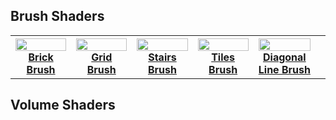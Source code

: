 ## Brush Shaders

<table>
  <tbody>
    <tr>
        <th valign="top" width="20%">
            <a href="brick-brush">
                <img width="100%" src="https://s3.amazonaws.com/misc.lachlanmcdonald.com/magicavoxel-shaders/caf97416-2a0d-4bde-a839-8f3f2d50e5a5/brick.png" alt="">
                Brick Brush
            </a>
        </th>
        <th valign="top" width="20%">
            <a href="grid-brush">
                <img width="100%" src="https://s3.amazonaws.com/misc.lachlanmcdonald.com/magicavoxel-shaders/caf97416-2a0d-4bde-a839-8f3f2d50e5a5/grid.png" alt="">
                Grid Brush
            </a>
        </th>
        <th valign="top" width="20%">
            <a href="stairs-brush">
                <img width="100%" src="https://s3.amazonaws.com/misc.lachlanmcdonald.com/magicavoxel-shaders/caf97416-2a0d-4bde-a839-8f3f2d50e5a5/stairs.png" alt="">
                Stairs Brush
            </a>
        </th>
        <th valign="top" width="20%">
            <a href="tiles-brush">
                <img width="100%" src="https://s3.amazonaws.com/misc.lachlanmcdonald.com/magicavoxel-shaders/caf97416-2a0d-4bde-a839-8f3f2d50e5a5/tiles.png" alt="">
                Tiles Brush
            </a>
        </th>
        <th valign="top" width="20%">
            <a href="diagonal-line-brush">
                <img width="100%" src="https://s3.amazonaws.com/misc.lachlanmcdonald.com/magicavoxel-shaders/caf97416-2a0d-4bde-a839-8f3f2d50e5a5/diagonal_lines.png" alt="">
                Diagonal Line Brush
            </a>
        </th>
        <th valign="top" width="20%"></th>
    </tr>
  </tbody>
</table>

## Volume Shaders